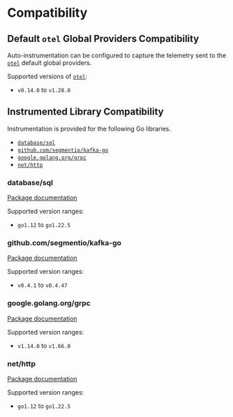 # Compatibility

## Default `otel` Global Providers Compatibility

Auto-instrumentation can be configured to capture the telemetry sent to the
[`otel`] default global providers.

Supported versions of [`otel`]:

- `v0.14.0` to `v1.28.0`

[`otel`]: https://pkg.go.dev/go.opentelemetry.io/otel

## Instrumented Library Compatibility

Instrumentation is provided for the following Go libraries.

- [`database/sql`](#database/sql)
- [`github.com/segmentio/kafka-go`](#github.com/segmentio/kafka-go)
- [`google.golang.org/grpc`](#google.golang.org/grpc)
- [`net/http`](#net/http)

### database/sql

[Package documentation](https://pkg.go.dev/database/sql)

Supported version ranges: 

- `go1.12` to `go1.22.5`

### github.com/segmentio/kafka-go

[Package documentation](https://pkg.go.dev/github.com/segmentio/kafka-go)

Supported version ranges: 

- `v0.4.1` to `v0.4.47`

### google.golang.org/grpc

[Package documentation](https://pkg.go.dev/google.golang.org/grpc)

Supported version ranges: 

- `v1.14.0` to `v1.66.0`

### net/http

[Package documentation](https://pkg.go.dev/net/http)

Supported version ranges: 

- `go1.12` to `go1.22.5`
